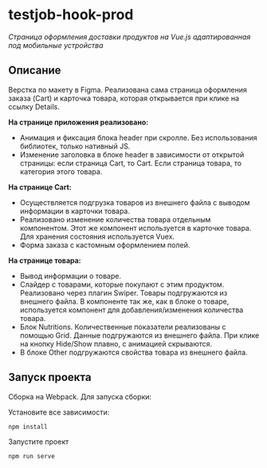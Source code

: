 # testjob-hook-prod

_Страница оформления доставки продуктов на Vue.js адаптированная под мобильные устройства_

## Описание

Верстка по макету в Figma. Реализована сама страница оформления заказа (Cart) и карточка товара, которая открывается при клике на ссылку Details.

**На странице приложения реализовано:**

- Анимация и фиксация блока header при скролле. Без использования библиотек, только нативный JS.
- Изменение заголовка в блоке header в зависимости от открытой страницы: если страница Cart, то Cart. Если страница товара, то категория этого товара.

**На странице Cart:**

- Осуществляется подгрузка товаров из внешнего файла с выводом информации в карточки товара.
- Реализовано изменение количества товара отдельным компонентом. Этот же компонент используется в карточке товара. Для хранения состояния используется Vuex.
- Форма заказа с кастомным оформлением полей.

**На странице товара:**

- Вывод информации о товаре.
- Слайдер с товарами, которые покупают с этим продуктом. Реализовано через плагин Swiper. Товары подгружаются из внешнего файла. В компоненте так же, как в блоке о товаре, используется компонент для добавления/изменения количества товара.
- Блок Nutritions. Количественные показатели реализованы с помощью Grid. Данные подгружаются из внешнего файла. При клике на кнопку Hide/Show плавно, с анимацией скрываются.
- В блоке Other подгружаются свойства товара из внешнего файла.

## Запуск проекта

Сборка на Webpack. Для запуска сборки:

Установите все зависимости:

```
npm install
```

Запустите проект

```
npm run serve
```
